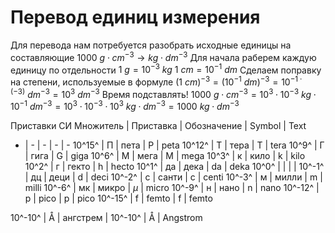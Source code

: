 # Перевод единиц измерения
Для перевода нам потребуется разобрать исходные единицы на составляющие
$1000\ g\cdot cm^{-3} \rightarrow kg \cdot dm^{-3}$
Для начала раберем каждую единицу по отдельности
$1\ g = 10^{-3}\ kg$
$1\ cm = 10^{-1}\ dm$
Сделаем поправку на степени, используемые в формуле
$(1\ cm)^{-3} = (10^{-1}\ dm)^{-3}=10^{-1\cdot(-3)}\ dm^{-3}=10^3\ dm^{-3}$
Время подставлять!
$1000\ g\cdot cm^{-3} = 10^3\cdot 10^{-3}\ kg \cdot 10^{-1}\ dm^{-3}= 10^3\cdot10^{-3}\cdot10^{3}\ kg\cdot dm^{-3}=1000\ kg\cdot dm^{-3}$

Приставки СИ
Множитель | Приставка | Обозначение | Symbol | Text
- | - | - | - | -
10^15^ | П | пета | P | peta
10^12^ | Т | тера | T | tera
10^9^ | Г | гига | G | giga
10^6^ | М | мега | M | mega
10^3^ | к | кило | k | kilo
10^2^ | г | гекто | h | hecto
10^1^ | да | дека | da | deka
10^0^ | | | | 
10^-1^ | дц | деци | d | deci
10^-2^ | с | санти | c | centi
10^-3^ | м | милли | m | milli
10^-6^ | мк | микро | $\mu$ | micro
10^-9^ | н | нано | n | nano
10^-12^ | p | pico | p | pico
10^-15^ | f | femto | f | femto


10^-10^ | Å | ангстрем | 10^-10^ | Å | Angstrom
<!--stackedit_data:
eyJoaXN0b3J5IjpbMTY3Mzg2NDI5Miw5NDkzMjIwNDEsLTExMT
g3Mjc0OTUsNzExODU4NjQ2LC0yMTY1MTI0NSwxNzAyMTYxMjcx
XX0=
-->